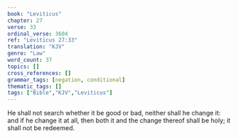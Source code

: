 ```yaml
---
book: "Leviticus"
chapter: 27
verse: 33
ordinal_verse: 3604
ref: "Leviticus 27:33"
translation: "KJV"
genre: "Law"
word_count: 37
topics: []
cross_references: []
grammar_tags: [negation, conditional]
thematic_tags: []
tags: ["Bible","KJV","Leviticus"]
---
```

He shall not search whether it be good or bad, neither shall he change it: and if he change it at all, then both it and the change thereof shall be holy; it shall not be redeemed.
